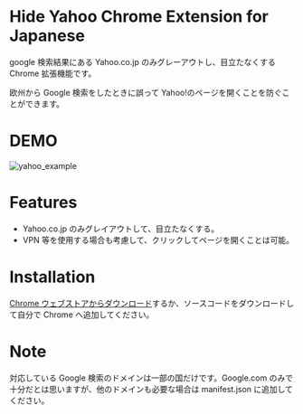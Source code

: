 # Hide Yahoo Chrome Extension for Japanese

google 検索結果にある Yahoo.co.jp のみグレーアウトし、目立たなくする Chrome 拡張機能です。

欧州から Google 検索をしたときに誤って Yahoo!のページを開くことを防ぐことができます。

# DEMO

![yahoo_example](https://user-images.githubusercontent.com/41606073/218763808-9b94f361-f358-4536-b234-876b2ecdf625.png)

# Features

- Yahoo.co.jp のみグレイアウトして、目立たなくする。
- VPN 等を使用する場合も考慮して、クリックしてページを開くことは可能。

# Installation

[Chrome ウェブストアからダウンロード](https://chrome.google.com/webstore/detail/hide-yahoojp/caloeaaagnbmmcedgkapicoejbkpemme/)するか、ソースコードをダウンロードして自分で Chrome へ追加してください。

# Note

対応している Google 検索のドメインは一部の国だけです。Google.com のみで十分だとは思いますが、他のドメインも必要な場合は manifest.json に追加してください。
